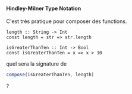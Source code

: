#### Hindley-Milner Type Notation

C'est très pratique pour composer des functions.

```
length :: String -> Int
const length = str => str.length

isGreaterThanTen :: Int -> Bool
const isGreaterThanTen = x => x > 10
```

quel sera la signature de

```js
compose(isGreaterThanTen, length)
```
?
